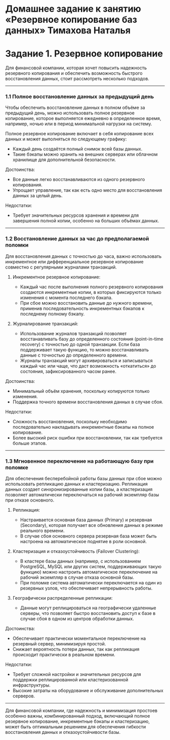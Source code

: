 # Домашнее задание к занятию «Резервное копирование баз данных» Тимахова Наталья

# Задание 1. Резервное копирование

Для финансовой компании, которая хочет повысить надежность резервного копирования и обеспечить возможность быстрого восстановления данных, стоит рассмотреть несколько подходов. 

---

### 1.1 Полное восстановление данных за предыдущий день

Чтобы обеспечить восстановление данных в полном объёме за предыдущий день, можно использовать полное резервное копирование, которое выполняется ежедневно в определенное время, например, ночью или в период минимальной нагрузки на систему.

Полное резервное копирование включает в себя копирование всех данных и может выполняться по следующему графику:
- Каждый день создаётся полный снимок всей базы данных.
- Такие бэкапы можно хранить на внешних серверах или облачном хранилище для дополнительной безопасности.

Достоинства:
- Все данные легко восстанавливаются из одного резервного копирования.
- Упрощает управление, так как есть одно место для восстановления данных за целый день.

Недостатки:
- Требует значительных ресурсов хранения и времени для завершения полной копии, особенно на больших объёмах данных.

---

### 1.2 Восстановление данных за час до предполагаемой поломки

Для восстановления данных с точностью до часа, важно использовать инкрементное или дифференциальное резервное копирование совместно с регулярными журналами транзакций.

1. Инкрементное резервное копирование:
   - Каждый час после выполнения полного резервного копирования создаются инкрементные копии, в которых фиксируются только изменения с момента последнего бэкапа.
   - При сбое можно восстановить данные до нужного времени, применив последовательность инкрементных бэкапов к последнему полному бэкапу.

2. Журналирование транзакций:
   - Использование журналов транзакций позволяет восстанавливать базу до определенного состояния (point-in-time recovery) с точностью до одной транзакции. Если база поддерживает такую функцию, то можно восстанавливать данные с точностью до определенного времени.
   - Журналы транзакций могут архивироваться и записываться каждый час или чаще, что даст возможность «откатиться» до состояния, зафиксированного часом ранее.

Достоинства:
- Минимальный объём хранения, поскольку копируются только изменения.
- Поддержка точного времени восстановления данных в случае сбоя.

Недостатки:
- Сложность восстановления, поскольку необходимо последовательно накладывать инкрементные бэкапы на полное копирование.
- Более высокий риск ошибки при восстановлении, так как требуется больше этапов.

---

### 1.3 Мгновенное переключение на работающую базу при поломке

Для обеспечения бесперебойной работы базы данных при сбое можно использовать репликацию данных и кластеризацию. Репликация данных создает синхронизированные копии базы, а кластеризация позволяет автоматически переключаться на рабочий экземпляр базы при отказе основного.

1. Репликация:
   - Настраивается основная база данных (Primary) и резервная (Secondary), которая получает все обновления данных в режиме реального времени.
   - В случае сбоя основного сервера резервная база может быть настроена на автоматическое поднятие в роли основной.
  
2. Кластеризация и отказоустойчивость (Failover Clustering):
   - В кластере базы данных (например, с использованием PostgreSQL, MySQL или других систем, поддерживающих такую функцию) можно настроить автоматическое переключение на рабочий экземпляр в случае отказа основной базы.
   - При поломке система автоматически переключается на один из резервных узлов, что обеспечивает непрерывность работы.

3. Географически распределенные репликации:
   - Данные могут реплицироваться на географически удаленные серверы, что позволяет быстро восстановить доступ к базе в случае сбоя в одном из центров обработки данных.

Достоинства:
- Обеспечивает практически моментальное переключение на резервный сервер, минимизируя простой.
- Снижает вероятность потери данных, так как репликация происходит практически в реальном времени.

Недостатки:
- Требует сложной настройки и значительных ресурсов для поддержки реплицированной или кластеризованной инфраструктуры.
- Высокие затраты на оборудование и обслуживание дополнительных серверов.

--- 

Для финансовой компании, где надежность и минимизация простоев особенно важны, комбинированный подход, включающий полное резервное копирование, инкрементные бэкапы и кластеризацию, может быть оптимальным решением для обеспечения гибкости восстановления данных и отказоустойчивости базы.

